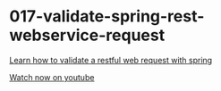017-validate-spring-rest-webservice-request
===========================================

[Learn how to validate a restful web request with spring](http://www.leveluplunch.com/java/tutorials/017-validate-spring-rest-webservice-request/)

[Watch now on youtube](https://www.youtube.com/watch?v=wTuUMlKcno0)

